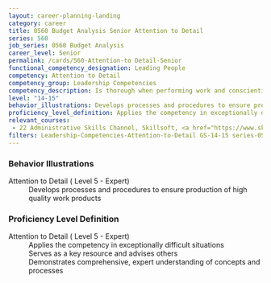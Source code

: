 ```yaml
---
layout: career-planning-landing
category: career
title: 0560 Budget Analysis Senior Attention to Detail
series: 560
job_series: 0560 Budget Analysis
career_level: Senior
permalink: /cards/560-Attention-to Detail-Senior
functional_competency_designation: Leading People
competency: Attention to Detail
competency_group: Leadership Competencies
competency_description: Is thorough when performing work and conscientious about attending to detail
level: "14-15"
behavior_illustrations: Develops processes and procedures to ensure production of high quality work products
proficiency_level_definition: Applies the competency in exceptionally difficult situations ? Serves as a key resource and advises others ? Demonstrates comprehensive, expert understanding of concepts and processes
relevant_courses: 
 - 22 Administrative Skills Channel, Skillsoft, <a href="https://www.skillsoft.com/channel/administrative-skills-34e4e1c0-e71a-11e6-9835-f723b46a2688">https://www.skillsoft.com/channel/administrative-skills-34e4e1c0-e71a-11e6-9835-f723b46a2688</a>
filters: Leadership-Competencies-Attention-to-Detail GS-14-15 series-0560
---
```


<div class="desktop:grid-col-6 margin-y-205">
  <div class="border-top-05 bg-white padding-2 shadow-5 height-full members-hover border-1px border-gray-30 border-top-orange radius-lg">
    <h3>Behavior Illustrations</h3>
    <dl class="text-base"><dt>Attention to Detail ( Level 5 - Expert)</dt><dd>Develops processes and procedures to ensure production of high quality work products</dd></dl>
  </div>
</div>
<div class="desktop:grid-col-6 margin-y-205">
  <div class="border-top-05 bg-white padding-2 shadow-5 height-full members-hover border-1px border-gray-30 border-top-orange radius-lg">
    <h3>Proficiency Level Definition</h3>
    <dl class="text-base"><dt>Attention to Detail ( Level 5 - Expert)</dt><dd>Applies the competency in exceptionally difficult situations </dd><dd> Serves as a key resource and advises others </dd><dd> Demonstrates comprehensive, expert understanding of concepts and processes</dd></dl>
  </div>
</div>
